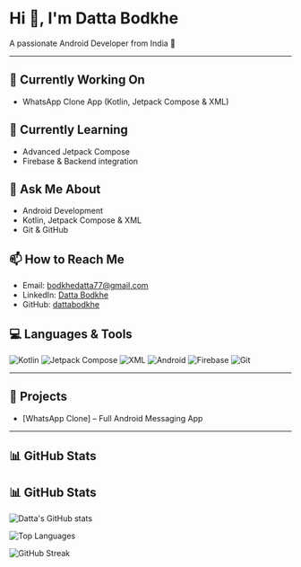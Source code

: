 # Hi 👋, I'm Datta Bodkhe

A passionate Android Developer from India 🚀

---

## 🔭 Currently Working On
- WhatsApp Clone App (Kotlin, Jetpack Compose & XML)

## 🌱 Currently Learning
- Advanced Jetpack Compose
- Firebase & Backend integration

## 💬 Ask Me About
- Android Development
- Kotlin, Jetpack Compose & XML
- Git & GitHub

## 📫 How to Reach Me
- Email: bodkhedatta77@gmail.com
- LinkedIn: [Datta Bodkhe](https://www.linkedin.com/in/dattabodkhe)
- GitHub: [dattabodkhe](https://github.com/dattabodkhe)

## 💻 Languages & Tools
![Kotlin](https://img.shields.io/badge/Kotlin-FF69B4?style=for-the-badge&logo=kotlin&logoColor=white)
![Jetpack Compose](https://img.shields.io/badge/Jetpack%20Compose-4285F4?style=for-the-badge&logo=android&logoColor=white)
![XML](https://img.shields.io/badge/XML-E34F26?style=for-the-badge&logo=xml5&logoColor=white)
![Android](https://img.shields.io/badge/Android-3DDC84?style=for-the-badge&logo=android&logoColor=white)
![Firebase](https://img.shields.io/badge/Firebase-FFCA28?style=for-the-badge&logo=firebase&logoColor=white)
![Git](https://img.shields.io/badge/Git-F05032?style=for-the-badge&logo=git&logoColor=white)

---

## 📂 Projects
- [WhatsApp Clone] – Full Android Messaging App

---

## 📊 GitHub Stats

## 📊 GitHub Stats

![Datta's GitHub stats](https://github-readme-stats.vercel.app/api?username=dattabodkhe&show_icons=true&theme=tokyonight)

![Top Languages](https://github-readme-stats.vercel.app/api/top-langs/?username=dattabodkhe&layout=compact&theme=tokyonight)

![GitHub Streak](https://github-readme-streak-stats.herokuapp.com/?user=dattabodkhe&theme=tokyonight)

